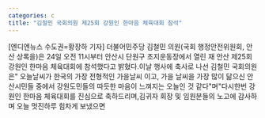 ```yaml
---
categories: c
title: "김철민 국회의원 제25회 강원인 한마음 체육대회 참석"
---
```

[엔디엔뉴스 수도권=황장하 기자] 더불어민주당 김철민 의원(국회 행정안전위원회, 안산 상록을)은 24일 오전 11시부터 안산시 단원구 초지운동장에서 열린 재 안산 제25회 강원인 한마음 체육대회에 참석했다고 밝혔다.이날 행사에 축사로 나선 김철민 국회의원은" 오늘날씨가 한국의 가장 전형적인 가을날씨 이고, 가을 날씨을 가장 많이 닮으신 안산시민들 중에서 강원도민들의 따듯한 마음이 느껴지는 오늘인 것 같다"며"다시한번 강원인 한마음 체육대회를 진심으로 축하드리며,김귀자 회장 및 임원분들의 노고에 감사하며 오늘 멋진하루 힘차게 보냈으면